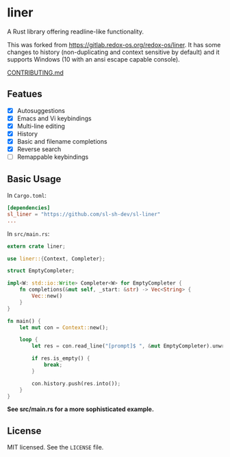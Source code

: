 # liner
A Rust library offering readline-like functionality.

This was forked from https://gitlab.redox-os.org/redox-os/liner.
It has some changes to history (non-duplicating and context sensitive by default)
and it supports Windows (10 with an ansi escape capable console).

[CONTRIBUTING.md](/CONTRIBUTING.md)

## Featues
- [x] Autosuggestions
- [x] Emacs and Vi keybindings
- [x] Multi-line editing
- [x] History
- [x] Basic and filename completions
- [x] Reverse search
- [ ] Remappable keybindings

## Basic Usage
In `Cargo.toml`:
```toml
[dependencies]
sl_liner = "https://github.com/sl-sh-dev/sl-liner"
...
```

In `src/main.rs`:

```rust
extern crate liner;

use liner::{Context, Completer};

struct EmptyCompleter;

impl<W: std::io::Write> Completer<W> for EmptyCompleter {
    fn completions(&mut self, _start: &str) -> Vec<String> {
        Vec::new()
    }
}

fn main() {
    let mut con = Context::new();

    loop {
        let res = con.read_line("[prompt]$ ", &mut EmptyCompleter).unwrap();

        if res.is_empty() {
            break;
        }

        con.history.push(res.into());
    }
}
```

**See src/main.rs for a more sophisticated example.**

## License
MIT licensed. See the `LICENSE` file.
